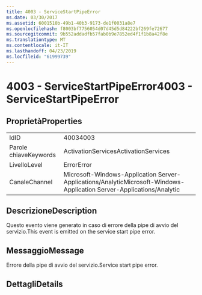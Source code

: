 ```yaml
---
title: 4003 - ServiceStartPipeError
ms.date: 03/30/2017
ms.assetid: 6001510b-49b1-40b3-9173-de1f0031a8e7
ms.openlocfilehash: f8003bf7756054d07d45d5d84222bf269fe72677
ms.sourcegitcommit: 9b552addadfb57fab0b9e7852ed4f1f1b8a42f8e
ms.translationtype: MT
ms.contentlocale: it-IT
ms.lasthandoff: 04/23/2019
ms.locfileid: "61999739"
---
```

# <a name="4003---servicestartpipeerror"></a><span data-ttu-id="1d51d-102">4003 - ServiceStartPipeError</span><span class="sxs-lookup"><span data-stu-id="1d51d-102">4003 - ServiceStartPipeError</span></span>
## <a name="properties"></a><span data-ttu-id="1d51d-103">Proprietà</span><span class="sxs-lookup"><span data-stu-id="1d51d-103">Properties</span></span>  
  
|||  
|-|-|  
|<span data-ttu-id="1d51d-104">Id</span><span class="sxs-lookup"><span data-stu-id="1d51d-104">ID</span></span>|<span data-ttu-id="1d51d-105">4003</span><span class="sxs-lookup"><span data-stu-id="1d51d-105">4003</span></span>|  
|<span data-ttu-id="1d51d-106">Parole chiave</span><span class="sxs-lookup"><span data-stu-id="1d51d-106">Keywords</span></span>|<span data-ttu-id="1d51d-107">ActivationServices</span><span class="sxs-lookup"><span data-stu-id="1d51d-107">ActivationServices</span></span>|  
|<span data-ttu-id="1d51d-108">Livello</span><span class="sxs-lookup"><span data-stu-id="1d51d-108">Level</span></span>|<span data-ttu-id="1d51d-109">Error</span><span class="sxs-lookup"><span data-stu-id="1d51d-109">Error</span></span>|  
|<span data-ttu-id="1d51d-110">Canale</span><span class="sxs-lookup"><span data-stu-id="1d51d-110">Channel</span></span>|<span data-ttu-id="1d51d-111">Microsoft-Windows-Application Server-Applications/Analytic</span><span class="sxs-lookup"><span data-stu-id="1d51d-111">Microsoft-Windows-Application Server-Applications/Analytic</span></span>|  
  
## <a name="description"></a><span data-ttu-id="1d51d-112">Descrizione</span><span class="sxs-lookup"><span data-stu-id="1d51d-112">Description</span></span>  
 <span data-ttu-id="1d51d-113">Questo evento viene generato in caso di errore della pipe di avvio del servizio.</span><span class="sxs-lookup"><span data-stu-id="1d51d-113">This event is emitted on the service start pipe error.</span></span>  
  
## <a name="message"></a><span data-ttu-id="1d51d-114">Messaggio</span><span class="sxs-lookup"><span data-stu-id="1d51d-114">Message</span></span>  
 <span data-ttu-id="1d51d-115">Errore della pipe di avvio del servizio.</span><span class="sxs-lookup"><span data-stu-id="1d51d-115">Service start pipe error.</span></span>  
  
## <a name="details"></a><span data-ttu-id="1d51d-116">Dettagli</span><span class="sxs-lookup"><span data-stu-id="1d51d-116">Details</span></span>
